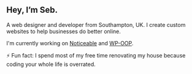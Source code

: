 ## Hey, I’m Seb.

A web designer and developer from Southampton, UK. I create custom websites to help businesses do better online.

I'm currently working on [Noticeable](https://github.com/SebKay/noticeable) and [WP-OOP](https://github.com/SebKay/oop-wp).

⚡ Fun fact: I spend most of my free time renovating my house because coding your whole life is overrated.
